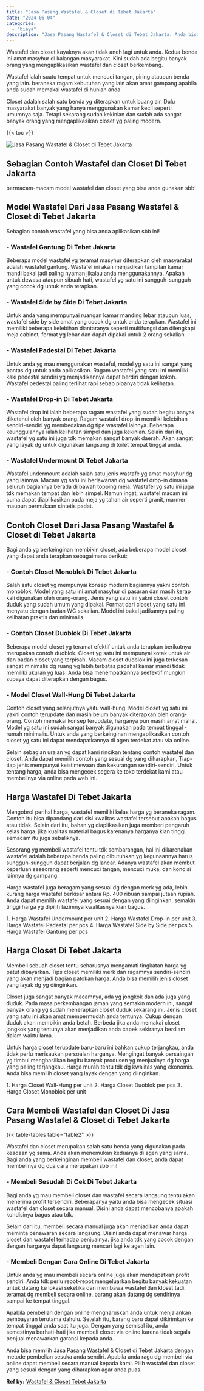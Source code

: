 ```yaml
---
title: "Jasa Pasang Wastafel & Closet di Tebet Jakarta"
date: "2024-06-04"
categories: 
  - "biaya"
description: "Jasa Pasang Wastafel & Closet di Tebet Jakarta. Anda bisa memilih Jasa Pasang Wastafel & Closet di Tebet Jakarta dengan metode pembelian sesuka anda sendiri...."
---
```


Wastafel dan closet kayaknya akan tidak aneh lagi untuk anda. Kedua benda ini amat masyhur di kalangan masyarakat. Kini sudah ada begitu banyak orang yang mengaplikasikan wastafel dan closet berkembang.

Wastafel ialah suatu tempat untuk mencuci tangan, piring ataupun benda yang lain. beraneka ragam kebutuhan yang lain akan amat gampang apabila anda sudah memakai wastafel di hunian anda.

Closet adalah salah satu benda yg diterapkan untuk buang air. Dulu masyarakat banyak yang hanya menggunakan kamar kecil seperti umumnya saja. Tetapi sekarang sudah kekinian dan sudah ada sangat banyak orang yang mengaplikasikan closet yg paling modern.

{{< toc >}}

![Jasa Pasang Wastafel & Closet di Tebet Jakarta](/images/wastafel-closet-murah22.png)

## Sebagian Contoh Wastafel dan Closet Di Tebet Jakarta

bermacam-macam model wastafel dan closet yang bisa anda gunakan sbb!

## Model Wastafel Dari Jasa Pasang Wastafel & Closet di Tebet Jakarta

Sebagian contoh wastafel yang bisa anda aplikasikan sbb ini!

### \- Wastafel Gantung Di Tebet Jakarta

Beberapa model wastafel yg teramat masyhur diterapkan oleh masyarakat adalah wastafel gantung. Wastafel ini akan menjadikan tampilan kamar mandi bakal jadi paling nyaman jikalau anda menggunakannya. Apakah untuk dewasa ataupun sibuah hati, wastafel yg satu ini sungguh-sungguh yang cocok dg untuk anda terapkan.

### \- Wastafel Side by Side Di Tebet Jakarta

Untuk anda yang mempunyai ruangan kamar manding lebar ataupun luas, wastafel side by side amat yang cocok dg untuk anda terapkan. Wastafel ini memiliki beberapa kelebihan diantaranya seperti multifungsi dan dilengkapi meja cabinet, format yg lebar dan dapat dipakai untuk 2 orang sekalian.

### \- Wastafel Padestal Di Tebet Jakarta

Untuk anda yg mau menggunakan wasteful, model yg satu ini sangat yang pantas dg untuk anda aplikasikan. Ragam wastafel yang satu ini memiliki kaki pedestal sendiri yg menjadikannya dapat berdiri dengan kokoh. Wastafel pedestal paling terlihat rapi sebab pipanya tidak kelihatan.

### \- Wastafel Drop-in Di Tebet Jakarta

Wastafel drop ini ialah beberapa ragam wastafel yang sudah begitu banyak diketahui oleh banyak orang. Ragam wastafel drop-in memiliki kelebihan sendiri-sendiri yg membedakan dg tipe wastafel lainnya. Beberapa keunggulannya ialah kelihatan simpel dan juga kekinian. Selain dari itu, wastafel yg satu ini juga tdk memakan sangat banyak daerah. Akan sangat yang layak dg untuk digunakan langsung di toilet tempat tinggal anda.

### \- Wastafel Undermount Di Tebet Jakarta

Wastafel undermount adalah salah satu jenis wastafe yg amat masyhur dg yang lainnya. Macam yg satu ini berlawanan dg wastafel drop-in dimana seluruh bagiannya berada di bawah topping meja. Wastafel yg satu ini juga tdk memakan tempat dan lebih simpel. Namun ingat, wastafel macam ini cuma dapat diaplikasikan pada meja yg tahan air seperti granit, marmer maupun permukaan sintetis padat.

## Contoh Closet Dari Jasa Pasang Wastafel & Closet di Tebet Jakarta

Bagi anda yg berkeinginan membikin closet, ada beberapa model closet yang dapat anda terapkan sebagaimana berikut:

### \- Contoh Closet Monoblok Di Tebet Jakarta

Salah satu closet yg mempunyai konsep modern bagiannya yakni contoh monoblok. Model yang satu ini amat masyhur di pasaran dan masih kerap kali digunakan oleh orang-orang. Jenis yang satu ini yakni closet contoh duduk yang sudah umum yang dipakai. Format dari closet yang satu ini menyatu dengan badan WC sekalian. Model ini bakal jadikannya paling kelihatan praktis dan minimalis.

### \- Contoh Closet Duoblok Di Tebet Jakarta

Beberapa model closet yg teramat efektif untuk anda terapkan berikutnya merupakan contoh duoblok. Closet yg satu ini mempunyai kotak untuk air dan badan closet yang terpisah. Macam closet duoblok ini juga terkesan sangat minimalis dg ruang yg lebih terbatas padahal kamar mandi tidak memiliki ukuran yg luas. Anda bisa menempatkannya seefektif mungkin supaya dapat diterapkan dengan bagus.

### \- Model Closet Wall-Hung Di Tebet Jakarta

Contoh closet yang selanjutnya yaitu wall-hung. Model closet yg satu ini yakni contoh terupdate dan masih belum banyak diterapkan oleh orang-orang. Contoh memakai konsep terupdate, harganya pun masih amat mahal. Model yg satu ini sudah sangat banyak digunakan pada tempat tinggal - rumah minimalis. Untuk anda yang berkeinginan mengaplikasikan contoh closet yg satu ini dapat mendapatkannya di agen terdekat atau via online.

Selain sebagian uraian yg dapat kami rincikan tentang contoh wastafel dan closet. Anda dapat memilih contoh yang sesuai dg yang diharapkan, Tiap-tiap jenis mempunyai keistimewaan dan kekurangan sendiri-sendiri. Untuk tentang harga, anda bisa mengecek segera ke toko terdekat kami atau membelinya via online pada web ini.

## Harga Wastafel Di Tebet Jakarta

Mengobrol perihal harga, wastafel memiliki kelas harga yg beraneka ragam. Contoh itu bisa dipandang dari sisi kwalitas wastafel tersebut apakah bagus atau tidak. Selain dari itu, bahan yg diaplikasikan juga memberi pengaruh kelas harga. jika kualitas material bagus karenanya harganya kian tinggi, semacam itu juga sebaliknya.

Sesorang yg membeli wastafel tentu tdk sembarangan, hal ini dikarenakan wastafel adalah beberapa benda paling dibutuhkan yg kegunaannya harus sungguh-sungguh dapat berjalan dg lancar. Adanya wastafel akan membut keperluan seseorang seperti mencuci tangan, mencuci muka, dan kondisi lainnya dg gampang.

Harga wastafel juga beragam yang sesuai dg dengan merk yg ada, lebih kurang harga wastafel berkisar antara Rp. 400 ribuan sampai jutaan rupiah. Anda dapat memilih wastafel yang sesuai dengan yang diinginkan. semakin tinggi harga yg dipilih lazimnya kwalitasnya kian bagus.

1\. Harga Wastafel Undermount per unit 2. Harga Wastafel Drop-in per unit 3. Harga Wastafel Padestal per pcs 4. Harga Wastafel Side by Side per pcs 5. Harga Wastafel Gantung per pcs

## Harga Closet Di Tebet Jakarta

Membeli sebuah closet tentu seharusnya mengamati tingkatan harga yg patut dibayarkan. Tips closet memiliki merk dan ragamnya sendiri-sendiri yang akan menjadi bagian patokan harga. Anda bisa memilih jenis closet yang layak dg yg diinginkan.

Closet juga sangat banyak macamnya, ada yg jongkok dan ada juga yang duduk. Pada masa perkembangan jaman yang semakin modern ini, sangat banyak orang yg sudah menerapkan closet duduk sekarang ini. Jenis closet yang satu ini akan amat mempermudah anda tentunya. Cukup dengan duduk akan membikin anda betah. Berbeda jika anda memakai closet jongkok yang tentunya akan menjadikan anda capek sekiranya berdiam dalam waktu lama.

Untuk harga closet terupdate baru-baru ini bahkan cukup terjangkau, anda tidak perlu merisaukan persoalan harganya. Mengingat banyak persaingan yg timbul menghasilkan begitu banyak produsen yg menjualnya dg harga yang paling terjangkau. Harga murah tentu tdk dg kwalitas yang ekonomis. Anda bisa memilih closet yang layak dengan yang diinginkan.

1\. Harga Closet Wall-Hung per unit 2. Harga Closet Duoblok per pcs 3. Harga Closet Monoblok per unit

## Cara Membeli Wastafel dan Closet Di Jasa Pasang Wastafel & Closet di Tebet Jakarta

{{< table-tables table="table2" >}}

Wastafel dan closet merupakan salah satu benda yang digunakan pada keadaan yg sama. Anda akan menemukan keduanya di agen yang sama. Bagi anda yang berkeinginan membeli wastafel dan closet, anda dapat membelinya dg dua cara merupakan sbb ini!

### \- Membeli Sesudah Di Cek Di Tebet Jakarta

Bagi anda yg mau membeli closet dan wastafel secara langsung tentu akan menerima profit tersendiri. Beberapanya yaitu anda bisa mengecek situasi wastafel dan closet secara manual. Disini anda dapat mencobanya apakah kondisinya bagus atau tdk.

Selain dari itu, membeli secara manual juga akan menjadikan anda dapat meminta penawaran secara langsung. Disini anda dapat menawar harga closet dan wastafel terhadap penjualnya. jika anda tdk yang cocok dengan dengan harganya dapat langsung mencari lagi ke agen lain.

### \- Membeli Dengan Cara Online Di Tebet Jakarta

Untuk anda yg mau membeli secara online juga akan mendapatkan profit sendiri. Anda tdk perlu repot-repot mengeluarkan begitu banyak kekuatan untuk datang ke lokasi seketika dan membawa wastafel dan kloset tadi. teramat dg membeli secara online, barang akan datang dg sendirinya sampai ke tempat tinggal.

Apabila pembelian dengan online mengharuskan anda untuk menjalankan pembayaran terutama dahulu. Setelah itu, barang baru dapat dikirimkan ke tempat tinggal anda saat itu juga. Dengan yang semisal itu, anda semestinya berhati-hati jika membeli closet via online karena tidak segala penjual menawarkan garansi kepada anda.

Anda bisa memilih Jasa Pasang Wastafel & Closet di Tebet Jakarta dengan metode pembelian sesuka anda sendiri. Apabila anda ragu dg membeli via online dapat membeli secara manual kepada kami. Pilih wastafel dan closet yang sesuai dengan yang diharapkan agar anda puas.

**Ref by:** [Wastafel & Closet Tebet Jakarta](https://id.wikipedia.org/wiki/Wastafel)

